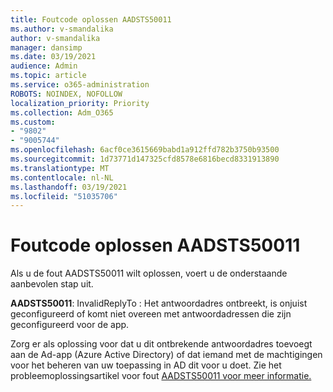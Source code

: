 ```yaml
---
title: Foutcode oplossen AADSTS50011
ms.author: v-smandalika
author: v-smandalika
manager: dansimp
ms.date: 03/19/2021
audience: Admin
ms.topic: article
ms.service: o365-administration
ROBOTS: NOINDEX, NOFOLLOW
localization_priority: Priority
ms.collection: Adm_O365
ms.custom:
- "9802"
- "9005744"
ms.openlocfilehash: 6acf0ce3615669babd1a912ffd782b3750b93500
ms.sourcegitcommit: 1d73771d147325cfd8578e6816becd8331913890
ms.translationtype: MT
ms.contentlocale: nl-NL
ms.lasthandoff: 03/19/2021
ms.locfileid: "51035706"
---
```

# <a name="troubleshoot-error-code-aadsts50011"></a>Foutcode oplossen AADSTS50011

Als u de fout AADSTS50011 wilt oplossen, voert u de onderstaande aanbevolen stap uit.

**AADSTS50011**: InvalidReplyTo : Het antwoordadres ontbreekt, is onjuist geconfigureerd of komt niet overeen met antwoordadressen die zijn geconfigureerd voor de app.

Zorg er als oplossing voor dat u dit ontbrekende antwoordadres toevoegt aan de Ad-app (Azure Active Directory) of dat iemand met de machtigingen voor het beheren van uw toepassing in AD dit voor u doet. Zie het probleemoplossingsartikel voor fout [AADSTS50011 voor meer informatie.](https://docs.microsoft.com/troubleshoot/azure/active-directory/error-code-aadsts50011-reply-url-mismatch)